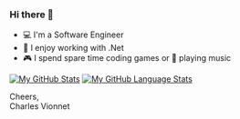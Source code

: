 ### Hi there 👋

- 💻 I'm a Software Engineer
- 👀 I enjoy working with .Net
- 🎮 I spend spare time coding games or 🎸 playing music

[![My GitHub Stats](https://github-readme-stats.vercel.app/api/?username=cvionnet&count_private=true&theme=tokyonight&showicons=true)]()
[![My GitHub Language Stats](https://github-readme-stats.vercel.app/api/top-langs/?username=cvionnet&langs_count=5&theme=tokyonight)]()

Cheers,
<br>Charles Vionnet
